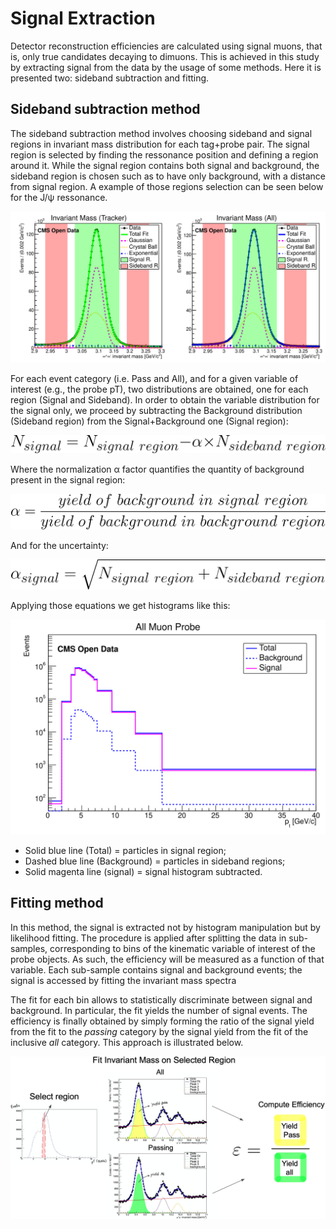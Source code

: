 # Signal Extraction

Detector reconstruction efficiencies are calculated using signal muons, that is, only true candidates decaying to dimuons. This is achieved in this study by extracting signal from  the data by the usage of some methods. Here it is presented two: sideband subtraction and fitting.

## Sideband subtraction method

The sideband subtraction method involves choosing sideband and signal regions in invariant mass distribution for each tag+probe pair. The signal region is selected by finding the ressonance position and defining a region around it. While the signal region contains both signal and background, the sideband region is chosen such as to have only background, with a distance from signal region. A example of those regions selection can be seen below for the J/&psi; ressonance.

![Efficiency equation](../../../images/analysis/selection/idefficiencystudy/signalextraction/InvariantMass_Tracker_region.svg)

For each event category (i.e. Pass and All), and for a given variable of interest (e.g., the probe pT), two distributions are obtained, one for each region (Signal and Sideband). In order to obtain the variable distribution for the signal only, we proceed by subtracting the Background distribution (Sideband region) from the Signal+Background one (Signal region):

![Sideband Subtraction equation](../../../images/analysis/selection/idefficiencystudy/signalextraction/subtraction.svg)

Where the normalization α factor quantifies the quantity of background present in the signal region:

![Alpha factor equation](../../../images/analysis/selection/idefficiencystudy/signalextraction/alpha.svg)

And for the uncertainty:

![Sideband Subtraction errors equation](../../../images/analysis/selection/idefficiencystudy/signalextraction/subtraction_error.svg)

Applying those equations we get histograms like this:

![Tracker Muon Probe distribution](../../../images/analysis/selection/idefficiencystudy/signalextraction/Tracker_Probe_Pt_All.svg)

* Solid blue line (Total) = particles in signal region;
* Dashed blue line (Background) = particles in sideband regions;
* Solid magenta line (signal) = signal histogram subtracted.

## Fitting method

In this method, the signal is extracted not by histogram manipulation but by likelihood fitting. The procedure is applied after splitting the data in sub-samples, corresponding to bins of the kinematic variable of interest of the probe objects. As such, the efficiency will be measured as a function of that variable. Each sub-sample contains signal and background events; the signal is accessed by fitting the invariant mass spectra

The fit for each bin allows to statistically discriminate between signal and background. In particular, the fit yields the number of signal events. The efficiency is finally obtained by simply forming the ratio of the signal yield from the fit to the *passing* category by the signal yield from the fit of the inclusive *all* category. This approach is illustrated below.

![Efficiency equation](../../../images/analysis/selection/idefficiencystudy/signalextraction/fitting_method_large.png)
